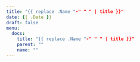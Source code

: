 ```yaml
---
title: "{{ replace .Name "-" " " | title }}"
date: {{ .Date }}
draft: false
menu:
  docs:
    title: "{{ replace .Name "-" " " | title }}"
    parent: ""
    name: ""
---
```


